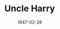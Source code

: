 ---
title: Uncle Harry
date: 1947-02-28
closing_date: 1947-03-07
layout: productions
featured_image:
image_caption:
image_credit:
playbill:
Theatre: Theatre Jacksonville
Venue: Little Theatre
cast:
- Albert: Harold Piper
- Ben: Ted Chapeau
- Blake: Mac Barnes
- D'Arcy: Walter Baldwin, Jr.
- George Waddy: Pleasant Holt
- Hester: Jean Carlson
- Lettie: Marion Albinson Conner
- Lucy: Betty Ames
- Matron: Constance Buchwald
- Miss Phipps: Ann Dillon
- Mr. Burton: Ray Louis Phinney
- Mr. Jenkins: Ray Herbert
- Nona: Mathielde Colle
- The Governor: C. Eugene Sayre
- Uncle Harry: Roy Meischner
crew:
- Lighting controls: Mary Garcia
- Make-up:
  - Elsie Foreman
  - Jane Lovett
  - Jean Heide
  - June Davis
  - Marguerite Prettyman
  - Phyllis Bruen
- Properties:
  - Barbara Stegner
  - Constance Buchwald
  - Elsie Foreman
  - Hal Kriebs
  - Helen Kriebs
  - Jane White
  - Mary Johnson
  - Rosa Harlan
  - Susie Jones
- Scene painting and construction:
  - Betty Ames
  - Betty Salter
  - Clara Hasse
  - David Salter
  - Elsie Foreman
  - Fred Max
  - Gene Patton
  - Harriet Warner
  - Joyce Hall
  - Lee Garland
  - Mary Garcia
  - Mary Lou Hanauer
  - Maudie LeBrun
  - Mickey Meischner
  - Su Hawkins
  - Suzanne Kahr
  - V.R. Elmore
  - Velma Henning
  - Vivienne Salter
- Scene Shifting:
  - David Salter
  - Hal Kriebs
  - James Best
  - Maurice Blitch
  - Su Hawkins
  - V.R. Elmore
  - Vonnie Patton
- Stage Manager: Nina Branch
- Wardrobe: Edna Stegner
orchestra:
external_links:
---